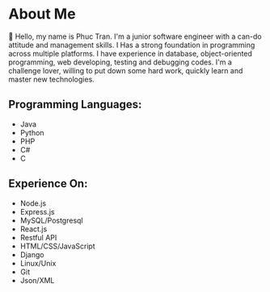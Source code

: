 # About Me
👋 Hello, my name is Phuc Tran. I'm a junior software engineer with a can-do attitude and management skills. 
I Has a strong foundation in programming across multiple platforms. I have experience in database, object-oriented programming, web developing, testing and debugging codes.
I'm a challenge lover, willing to put down some hard work, quickly learn and master new technologies.

## Programming Languages:
 * Java
 * Python
 * PHP
 * C#
 * C

## Experience On:
 * Node.js
 * Express.js
 * MySQL/Postgresql
 * React.js
 * Restful API
 * HTML/CSS/JavaScript
 * Django
 * Linux/Unix
 * Git
 * Json/XML

 

<!---
phucvtran/phucvtran is a ✨ special ✨ repository because its `README.md` (this file) appears on your GitHub profile.
You can click the Preview link to take a look at your changes.
--->

